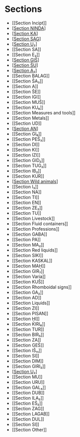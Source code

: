 # Sections

* [[Section Incipt]]
* [[Section NINDA]]
* [[Section KA]]
* [[Section SAG]]
* [[Section U₂]]
* [[Section SA]]
* [[Section E₂]]
* [[Section GIŠ]]
* [[Section ŠU]]
* [[Section A₂]]
* [[Section BALAG]]
* [[Section ŠA₃]]
* [[Section A]]
* [[Section ŠE]]
* [[Section IGI]]
* [[Section MUŠ]]
* [[Section KU₆]]
* [[Section Measures and tools]]
* [[Section Metals]]
* [[Section UD]]
* [[Section AN]]
* [[Section GI₆]]
* [[Section PEŠ₃]]
* [[Section DI]]
* [[Section KI]]
* [[Section IZI]]
* [[Section GID₂]]
* [[Section TUG₂]]
* [[Section IB₂]]
* [[Section KUR]]
* [[Section Wild animals]]
* [[Section I₃]]
* [[Section NA]]
* [[Section TI]]
* [[Section EN]]
* [[Section ZE₂]]
* [[Section TU]]
* [[Section Livestock]]
* [[Section Fluid containers]]
* [[Section Professions]]
* [[Section GABA]]
* [[Section PA]]
* [[Section MA₂]]
* [[Section Red liquids]]
* [[Section SIKI]]
* [[Section KASKAL]]
* [[Section MAḪ]]
* [[Section GIR₇]]
* [[Section Varia]]
* [[Section KUŠ]]
* [[Section Rhomboidal signs]]
* [[Section GA₂]]
* [[Section AD]]
* [[Section Liquids]]
* [[Section ZI]]
* [[Section PISAN]]
* [[Section ḪI]]
* [[Section KIRI₆]]
* [[Section TUR]]
* [[Section BIR₅]]
* [[Section ZA]]
* [[Section GEŠ]]
* [[Section IŠ₁₁]]
* [[Section SI]]
* [[Section DIM]]
* [[Section GIRI₂]]
* [[Section U₂]]
* [[Section MU]]
* [[Section URU]]
* [[Section GAL₄]]
* [[Section DUB]]
* [[Section ILA₂]]
* [[Section EŠ₂]]
* [[Section ZAG]]
* [[Section LAGAB]]
* [[Section DUL]]
* [[Section SI]]
* [[Section Other]]


[//begin]: # "Autogenerated link references for markdown compatibility"
[Section NINDA]: <Section NINDA> "NINDA"
[Section KA]: <Section KA> "KA"
[Section SAG]: <Section SAG> "Section SAG"
[Section U₂]: <Section U₂> "Section U₂"
[Section GIŠ]: <Section GIŠ> "GIŠ"
[Section ŠU]: <Section ŠU> "Section ŠU"
[Section A₂]: <Section A₂> "Section A₂"
[Section AN]: <Section AN> "Section AN"
[Section Wild animals]: <Section Wild animals> "Wild animals"
[//end]: # "Autogenerated link references"